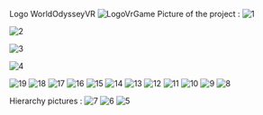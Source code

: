 Logo WorldOdysseyVR
![LogoVrGame](https://github.com/Nicoxgames/WorldOdysseyVR/assets/116258727/be9b7371-97c5-4e62-926f-05779810f7b3)
Picture of the project :
![1](https://github.com/Nicoxgames/WorldOdysseyVR/assets/116258727/cc043b1e-a107-4dd6-8c07-9ae80afef33c)


![2](https://github.com/Nicoxgames/WorldOdysseyVR/assets/116258727/a4dfdc90-12bf-413e-a01f-394a2bdaab27)


![3](https://github.com/Nicoxgames/WorldOdysseyVR/assets/116258727/c32dda22-7a61-4680-b355-89116136abd2)


![4](https://github.com/Nicoxgames/WorldOdysseyVR/assets/116258727/7e17a416-5894-4320-a713-7f981854551b)

![19](https://github.com/Nicoxgames/WorldOdysseyVR/assets/116258727/9f77d71b-7729-4b8f-9a0f-a5378659956f)
![18](https://github.com/Nicoxgames/WorldOdysseyVR/assets/116258727/793f0f1e-e6a6-410f-9824-6fb9bf389ac0)
![17](https://github.com/Nicoxgames/WorldOdysseyVR/assets/116258727/303c1d7a-c62b-4e90-851b-f6c8742b29c7)
![16](https://github.com/Nicoxgames/WorldOdysseyVR/assets/116258727/dacd1499-f88c-48ec-9938-6e3f4ee47929)
![15](https://github.com/Nicoxgames/WorldOdysseyVR/assets/116258727/347af80f-bcd2-411b-8a28-6ad68b77b191)
![14](https://github.com/Nicoxgames/WorldOdysseyVR/assets/116258727/6559388e-a74e-4abe-93ff-0f2a08cc277c)
![13](https://github.com/Nicoxgames/WorldOdysseyVR/assets/116258727/a52228e3-e8f6-4b21-a5b6-d94d8c1469a9)
![12](https://github.com/Nicoxgames/WorldOdysseyVR/assets/116258727/f2b0eb7e-bc6d-41c6-8c56-176ffa44b72a)
![11](https://github.com/Nicoxgames/WorldOdysseyVR/assets/116258727/3088178b-bebe-493e-b836-ffc18230edcc)
![10](https://github.com/Nicoxgames/WorldOdysseyVR/assets/116258727/e6b39696-06cb-4c80-a274-4ad2a3688aad)
![9](https://github.com/Nicoxgames/WorldOdysseyVR/assets/116258727/be6b6b0b-614e-4658-8df0-7541bf1a1a8b)
![8](https://github.com/Nicoxgames/WorldOdysseyVR/assets/116258727/8d4d41ae-20c8-421e-98b5-e45fb7625a37)


Hierarchy pictures :
![7](https://github.com/Nicoxgames/WorldOdysseyVR/assets/116258727/e10c0b4b-fdae-4e1a-9e6a-726463f7f3b3)
![6](https://github.com/Nicoxgames/WorldOdysseyVR/assets/116258727/133d1521-26a6-4ec0-b9c8-1cf99b5f93a5)
![5](https://github.com/Nicoxgames/WorldOdysseyVR/assets/116258727/56d818fa-8e6b-4a9b-b5cb-8f47bdc8249a)
